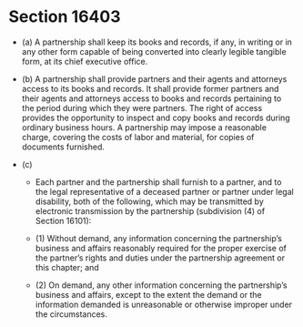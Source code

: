 # Section 16403

- (a) A partnership shall keep its books and records, if any, in writing or in any other form capable of being converted into clearly legible tangible form, at its chief executive office.

- (b) A partnership shall provide partners and their agents and attorneys access to its books and records. It shall provide former partners and their agents and attorneys access to books and records pertaining to the period during which they were partners. The right of access provides the opportunity to inspect and copy books and records during ordinary business hours. A partnership may impose a reasonable charge, covering the costs of labor and material, for copies of documents furnished.

- (c) 

  - Each partner and the partnership shall furnish to a partner, and to the legal representative of a deceased partner or partner under legal disability, both of the following, which may be transmitted by electronic transmission by the partnership (subdivision (4) of Section 16101):

  - (1) Without demand, any information concerning the partnership’s business and affairs reasonably required for the proper exercise of the partner’s rights and duties under the partnership agreement or this chapter; and

  - (2) On demand, any other information concerning the partnership’s business and affairs, except to the extent the demand or the information demanded is unreasonable or otherwise improper under the circumstances.